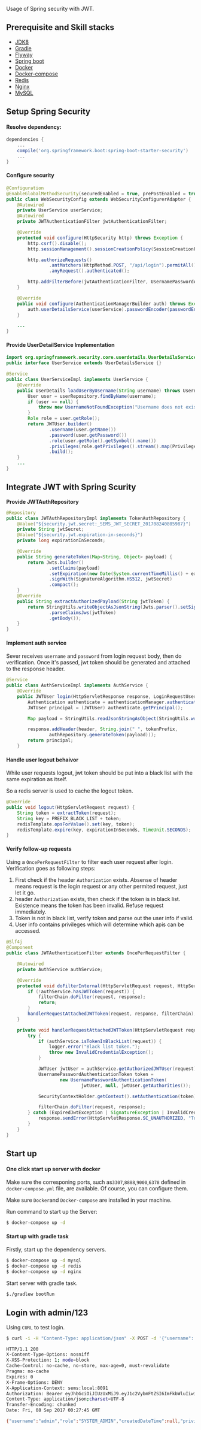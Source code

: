 Usage of Spring security with JWT.


## Prerequisite and Skill stacks

- [JDK8](http://www.oracle.com/technetwork/java/javase/downloads/jdk8-downloads-2133151.html)
- [Gradle](https://gradle.org/)
- [Flyway](https://flywaydb.org/)
- [Spring boot](https://projects.spring.io/spring-boot/)
- [Docker](https://www.docker.com/)
- [Docker-compose](https://docs.docker.com/compose/gettingstarted/)
- [Redis](https://redis.io/)
- [Nginx](https://nginx.org/en/)
- [MySQL](https://www.mysql.com/cn/)


## Setup Spring Security

#### Resolve dependency:

```groovy
dependencies {
	...
	compile('org.springframework.boot:spring-boot-starter-security')
	...
}
```

#### Configure security 

```java
@Configuration
@EnableGlobalMethodSecurity(securedEnabled = true, prePostEnabled = true)
public class WebSecurityConfig extends WebSecurityConfigurerAdapter {
    @Autowired
    private UserService userService;
    @Autowired
    private JWTAuthenticationFilter jwtAuthenticationFilter;

    @Override
    protected void configure(HttpSecurity http) throws Exception {
        http.csrf().disable();
        http.sessionManagement().sessionCreationPolicy(SessionCreationPolicy.STATELESS);

        http.authorizeRequests()
                .antMatchers(HttpMethod.POST, "/api/login").permitAll()
                .anyRequest().authenticated();

        http.addFilterBefore(jwtAuthenticationFilter, UsernamePasswordAuthenticationFilter.class);
    }

    @Override
    public void configure(AuthenticationManagerBuilder auth) throws Exception {
        auth.userDetailsService(userService).passwordEncoder(passwordEncoder());
    }

    ...
}
```

#### Provide UserDetailService Implementation

```java
import org.springframework.security.core.userdetails.UserDetailsService;
public interface UserService extends UserDetailsService {}
```

```java
@Service
public class UserServiceImpl implements UserService {
    @Override
    public UserDetails loadUserByUsername(String username) throws UsernameNotFoundException {
        User user = userRepository.findByName(username);
        if (user == null) {
            throw new UsernameNotFoundException("Username does not exist.");
        }
        Role role = user.getRole();
        return JWTUser.builder()
                .username(user.getName())
                .password(user.getPassword())
                .role(user.getRole().getSymbol().name())
                .privileges(role.getPrivileges().stream().map(Privilege::getSymbol).collect(toList()))
                .build();
    }
	...
}
```

## Integrate JWT with Spring Scurity

**Provide JWTAuthRepository**

```java
@Repository
public class JWTAuthRepositoryImpl implements TokenAuthRepository {
    @Value("${security.jwt.secret:_SEMS_JWT_SECRET_201708240805987}")
    private String jwtSecret;
    @Value("${security.jwt.expiration-in-seconds}")
    private long expirationInSeconds;

    @Override
    public String generateToken(Map<String, Object> payload) {
        return Jwts.builder()
                .setClaims(payload)
                .setExpiration(new Date(System.currentTimeMillis() + expirationInSeconds * 1000))
                .signWith(SignatureAlgorithm.HS512, jwtSecret)
                .compact();
    }
    @Override
    public String extractAuthorizedPayload(String jwtToken) {
        return StringUtils.writeObjectAsJsonString(Jwts.parser().setSigningKey(jwtSecret)
                .parseClaimsJws(jwtToken)
                .getBody());
    }
}
```

#### Implement auth service

Sever receives `username` and `password` from login request body, then do verification. Once it's passed, jwt token should be generated and attached to the response header.

```java
@Service
public class AuthServiceImpl implements AuthService {
    @Override
    public JWTUser login(HttpServletResponse response, LoginRequestUser loginRequestUser) {
        Authentication authenticate = authenticationManager.authenticate(new UsernamePasswordAuthenticationToken(loginRequestUser.getUsername(), loginRequestUser.getPassword()));
        JWTUser principal = (JWTUser) authenticate.getPrincipal();

        Map payload = StringUtils.readJsonStringAsObject(StringUtils.writeObjectAsJsonString(principal), Map.class);

        response.addHeader(header, String.join(" ", tokenPrefix,
                authRepository.generateToken(payload)));
        return principal;
    }
```

#### Handle user logout behaivor
While user requests logout, jwt token should be put into a black list with the same expiration as itself.

So a redis server is used to cache the logout token.

```java
@Override
public void logout(HttpServletRequest request) {
    String token = extractToken(request);
    String key = PREFIX_BLACK_LIST + token;
    redisTemplate.opsForValue().set(key, token);
    redisTemplate.expire(key, expirationInSeconds, TimeUnit.SECONDS);
}
```


#### Verify follow-up requests
Using a `OncePerRequestFilter` to filter each user request after login. Verification goes as following steps:

1. First check if the header `Authorization` exists. Absense of header means request is the login request or any other permited request, just let it go.
2. header `Authorization` exists, then check if the token is in black list. Existence means the token has been invalid. Refuse request immediately.
3. Token is not in black list, verify token and parse out the user info if valid.
4. User info contains privileges which will determine which apis can be accessed.

```java
@Slf4j
@Component
public class JWTAuthenticationFilter extends OncePerRequestFilter {

    @Autowired
    private AuthService authService;

    @Override
    protected void doFilterInternal(HttpServletRequest request, HttpServletResponse response, FilterChain filterChain) throws ServletException, IOException {
        if (!authService.hasJWTToken(request)) {
            filterChain.doFilter(request, response);
            return;
        }
        handlerRequestAttachedJWTToken(request, response, filterChain);
    }

    private void handlerRequestAttachedJWTToken(HttpServletRequest request, HttpServletResponse response, FilterChain filterChain) throws IOException, ServletException {
        try {
            if (authService.isTokenInBlackList(request)) {
                logger.error("Black list token.");
                throw new InvalidCredentialException();
            }

            JWTUser jwtUser = authService.getAuthorizedJWTUser(request);
            UsernamePasswordAuthenticationToken token =
                    new UsernamePasswordAuthenticationToken(
                            jwtUser, null, jwtUser.getAuthorities());

            SecurityContextHolder.getContext().setAuthentication(token);

            filterChain.doFilter(request, response);
        } catch (ExpiredJwtException | SignatureException | InvalidCredentialException e) {
            response.sendError(HttpServletResponse.SC_UNAUTHORIZED, "Token expired.");
        }
    }
}
```

## Start up 

#### One click start up server with docker

Make sure the corresponing ports, such as`3307`,`8888`,`9000`,`6378` defined in `docker-compose.yml` file, are available. Of course, you can configure them.

Make sure `Docker`and `Docker-compose` are installed in your machine.

Run command to start up the Server:

```sh
$ docker-compose up -d
```

#### Start up with gradle task

Firstly, start up the dependency servers.

```sh
$ docker-compose up -d mysql
$ docker-compose up -d redis
$ docker-compose up -d nginx
```

Start server with gradle task.

```sh
$./gradlew bootRun
```

## Login with admin/123
Using `CURL` to test login.

```sh
$ curl -i -H "Content-Type: application/json" -X POST -d '{"username": "admin", "password": "123"}' localhost:8091/api/login

HTTP/1.1 200
X-Content-Type-Options: nosniff
X-XSS-Protection: 1; mode=block
Cache-Control: no-cache, no-store, max-age=0, must-revalidate
Pragma: no-cache
Expires: 0
X-Frame-Options: DENY
X-Application-Context: sems:local:8091
Authorization: Bearer eyJhbGciOiJIUzUxMiJ9.eyJ1c2VybmFtZSI6ImFkbWluIiwicm9sZSI6IlNZU1RFTV9BRE1JTiIsImNyZWF0ZWREYXRlVGltZSI6bnVsbCwicHJpdmlsZWdlcyI6WyJDUkVBVEVfVVNFUiIsIkRFTEVURV9VU0VSIiwiUkVUUklWRV9VU0VSIiwiVVBEQVRFX1VTRVIiXSwiZXhwIjoxNTA0ODMxMDY1fQ.CKAbbe8oZ9F8VU6xCKDkAOGqLyTdqajnRxXvR_XJgzn1c_GWvvbcN5Khfmvy4_idMSunUqSxpjCj6RRCUTCu1Q
Content-Type: application/json;charset=UTF-8
Transfer-Encoding: chunked
Date: Fri, 08 Sep 2017 00:27:45 GMT

{"username":"admin","role":"SYSTEM_ADMIN","createdDateTime":null,"privileges":["CREATE_USER","DELETE_USER","RETRIVE_USER","UPDATE_USER"]}%
```

